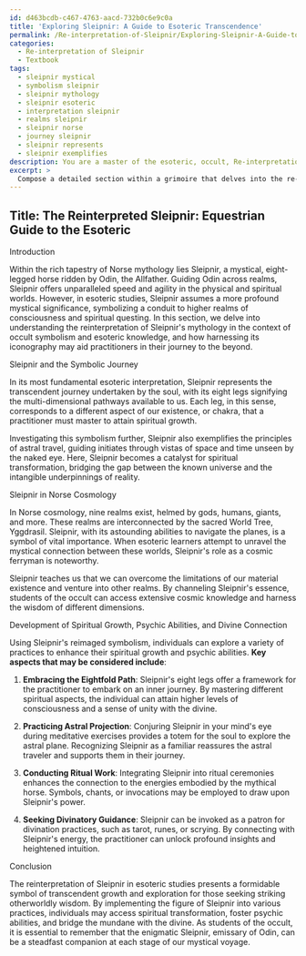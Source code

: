 ```yaml
---
id: d463bcdb-c467-4763-aacd-732b0c6e9c0a
title: 'Exploring Sleipnir: A Guide to Esoteric Transcendence'
permalink: /Re-interpretation-of-Sleipnir/Exploring-Sleipnir-A-Guide-to-Esoteric-Transcendence/
categories:
  - Re-interpretation of Sleipnir
  - Textbook
tags:
  - sleipnir mystical
  - symbolism sleipnir
  - sleipnir mythology
  - sleipnir esoteric
  - interpretation sleipnir
  - realms sleipnir
  - sleipnir norse
  - journey sleipnir
  - sleipnir represents
  - sleipnir exemplifies
description: You are a master of the esoteric, occult, Re-interpretation of Sleipnir and education, you have written many textbooks on the subject in ways that provide students with rich and deep understanding of the subject. You are being asked to write textbook-like sections on a topic and you do it with full context, explainability, and reliability in accuracy to the true facts of the topic at hand, in a textbook style that a student would easily be able to learn from, in a rich, engaging, and contextual way. Always include relevant context (such as formulas and history), related concepts, and in a way that someone can gain deep insights from.
excerpt: > 
  Compose a detailed section within a grimoire that delves into the re-interpretation of Sleipnir, the eight-legged horse from Norse mythology, in the context of occult symbolism and esoteric knowledge. Discuss Sleipnir's relationship to the symbolic journey, astral travel, and its role within the realms of Norse cosmology. Offer a deep analysis of how this symbolism can impart spiritual growth, psychic abilities, and connection with the divine for students of the occult and individuals seeking insights through Sleipnir's reinterpreted imagery.
---
```


## Title: The Reinterpreted Sleipnir: Equestrian Guide to the Esoteric

Introduction

Within the rich tapestry of Norse mythology lies Sleipnir, a mystical, eight-legged horse ridden by Odin, the Allfather. Guiding Odin across realms, Sleipnir offers unparalleled speed and agility in the physical and spiritual worlds. However, in esoteric studies, Sleipnir assumes a more profound mystical significance, symbolizing a conduit to higher realms of consciousness and spiritual questing. In this section, we delve into understanding the reinterpretation of Sleipnir's mythology in the context of occult symbolism and esoteric knowledge, and how harnessing its iconography may aid practitioners in their journey to the beyond.

Sleipnir and the Symbolic Journey

In its most fundamental esoteric interpretation, Sleipnir represents the transcendent journey undertaken by the soul, with its eight legs signifying the multi-dimensional pathways available to us. Each leg, in this sense, corresponds to a different aspect of our existence, or chakra, that a practitioner must master to attain spiritual growth.

Investigating this symbolism further, Sleipnir also exemplifies the principles of astral travel, guiding initiates through vistas of space and time unseen by the naked eye. Here, Sleipnir becomes a catalyst for spiritual transformation, bridging the gap between the known universe and the intangible underpinnings of reality.

Sleipnir in Norse Cosmology

In Norse cosmology, nine realms exist, helmed by gods, humans, giants, and more. These realms are interconnected by the sacred World Tree, Yggdrasil. Sleipnir, with its astounding abilities to navigate the planes, is a symbol of vital importance. When esoteric learners attempt to unravel the mystical connection between these worlds, Sleipnir's role as a cosmic ferryman is noteworthy.

Sleipnir teaches us that we can overcome the limitations of our material existence and venture into other realms. By channeling Sleipnir's essence, students of the occult can access extensive cosmic knowledge and harness the wisdom of different dimensions.

Development of Spiritual Growth, Psychic Abilities, and Divine Connection

Using Sleipnir's reimaged symbolism, individuals can explore a variety of practices to enhance their spiritual growth and psychic abilities. **Key aspects that may be considered include**:

1. **Embracing the Eightfold Path**: Sleipnir's eight legs offer a framework for the practitioner to embark on an inner journey. By mastering different spiritual aspects, the individual can attain higher levels of consciousness and a sense of unity with the divine.

2. **Practicing Astral Projection**: Conjuring Sleipnir in your mind's eye during meditative exercises provides a totem for the soul to explore the astral plane. Recognizing Sleipnir as a familiar reassures the astral traveler and supports them in their journey.

3. **Conducting Ritual Work**: Integrating Sleipnir into ritual ceremonies enhances the connection to the energies embodied by the mythical horse. Symbols, chants, or invocations may be employed to draw upon Sleipnir's power.

4. **Seeking Divinatory Guidance**: Sleipnir can be invoked as a patron for divination practices, such as tarot, runes, or scrying. By connecting with Sleipnir's energy, the practitioner can unlock profound insights and heightened intuition.

Conclusion

The reinterpretation of Sleipnir in esoteric studies presents a formidable symbol of transcendent growth and exploration for those seeking striking otherworldly wisdom. By implementing the figure of Sleipnir into various practices, individuals may access spiritual transformation, foster psychic abilities, and bridge the mundane with the divine. As students of the occult, it is essential to remember that the enigmatic Sleipnir, emissary of Odin, can be a steadfast companion at each stage of our mystical voyage.
